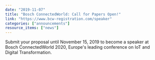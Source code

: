 ```yaml
---
date: "2019-11-07"
title: "Bosch ConnectedWorld: Call for Papers Open!"
link: "https://www.bcw-registration.com/speaker"
categories: ["announcements"]
resource_items: ["news"]
---
```


Submit your proposal until November 15, 2019 to become a speaker at Bosch ConnectedWorld 2020, Europe's leading conference on IoT and Digital Transformation.

<!--more-->

